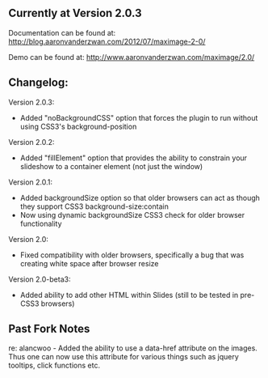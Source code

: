 ## Currently at Version 2.0.3

Documentation can be found at:
http://blog.aaronvanderzwan.com/2012/07/maximage-2-0/

Demo can be found at:
http://www.aaronvanderzwan.com/maximage/2.0/

## Changelog:

Version 2.0.3:
* Added "noBackgroundCSS" option that forces the plugin to run without using CSS3's background-position

Version 2.0.2:
* Added "fillElement" option that provides the ability to constrain your slideshow to a container element (not just the window)

Version 2.0.1: 
* Added backgroundSize option so that older browsers can act as though they support CSS3 background-size:contain
* Now using dynamic backgroundSize CSS3 check for older browser functionality

Version 2.0:
* Fixed compatibility with older browsers, specifically a bug that was creating white space after browser resize

Version 2.0-beta3:
* Added ability to add other HTML within Slides (still to be tested in pre-CSS3 browsers)

## Past Fork Notes
re: alancwoo - Added the ability to use a data-href attribute on the images. Thus one can now use this attribute for various things such as jquery tooltips, click functions etc.